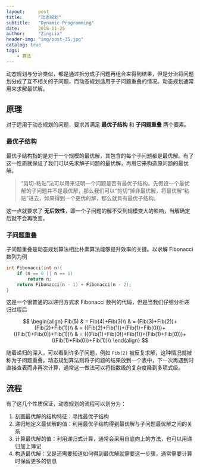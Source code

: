 ```yaml
---
layout:     post
title:      "动态规划"
subtitle:   "Dynamic Programming"
date:       2018-11-25
author:     "ZingLix"
header-img: "img/post-35.jpg"
catalog: true
tags:
    - 算法
---
```


动态规划与分治类似，都是通过拆分成子问题再组合来得到结果，但是分治将问题划分成了互不相关的子问题，而动态规划适用于子问题重叠的情况。动态规划通常用来求解最优解。

## 原理

对于适用于动态规划的问题，要求其满足 **最优子结构** 和 **子问题重叠** 两个要素。

### 最优子结构

最优子结构指的是对于一个规模的最优解，其包含的每个子问题都是最优解。有了这一性质就保证了我们可以先求解子问题的最优解，再用它来构造原问题的最优解。

> “剪切-粘贴”法可以用来证明一个问题是否有最优子结构。先假设一个最优解的子问题并不是最优解，那么我们可以“剪切”掉非最优解，将最优解“粘贴”进去，如果得到一个更优的解，那么就具有最优子结构。

这一点就要求了 **无后效性**，即一个子问题的解不受到规模变大的影响，当解确定后就不会再改变。

### 子问题重叠

子问题重叠是动态规划算法相比朴素算法能够提升效率的关键。以求解 Fibonacci 数列为例

```cpp
int Fibonacci(int n){
    if (n == 0 || n == 1)
        return n;
    return Fibonacci(n - 1) + Fibonacci(n - 2);
}
```

这是一个很普通的以递归方式求 Fibonacci 数列的代码，但是当我们仔细分析递归过程后

$$ 
\begin{align}
Fib(5) & = Fib(4)+Fib(3)\\
& = (Fib(3)+Fib(2))+(Fib(2)+Fib(1))\\
& = ((Fib(2)+Fib(1))+(Fib(1)+Fib(0)))+((Fib(1)+Fib(0))+Fib(1))\\
& = (((Fib(1)+Fib(0))+Fib(1))+(Fib(1)+Fib(0)))+((Fib(1)+Fib(0))+Fib(1))\\
\end{align}
$$

随着递归的深入，可以看到许多子问题，例如 `Fib(2)` 被反复求解，这种情况就被称为子问题重叠。动态规划算法则将子问题的结果放到一个表中，下一次再遇到时直接查表而非再次计算，通常这一做法可以将指数级的复杂度降到多项式级。

## 流程

有了这几个性质保证，动态规划的流程可以划分为：

1. 刻画最优解的结构特征：寻找最优子结构
2. 递归地定义最优解的值：利用最优子结构得到最优解与子问题最优解之间的关系
3. 计算最优解的值：利用递归式计算，通常会采用自底向上的方法，也可以用递归加上簿记
4. 构造最优解：又是还需要知道如何得到最优解就需要这一步骤，通常需要计算时保留更多的信息